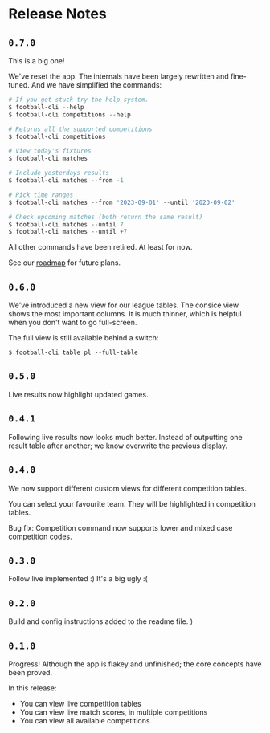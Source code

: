 # Release Notes

## `0.7.0`

This is a big one!

We've reset the app.  The internals have been largely rewritten and fine-tuned.  And we have
simplified the commands:

```powerShell
# If you get stuck try the help system.
$ football-cli --help
$ football-cli competitions --help

# Returns all the supported competitions
$ football-cli competitions

# View today's fixtures
$ football-cli matches

# Include yesterdays results
$ football-cli matches --from -1

# Pick time ranges
$ football-cli matches --from '2023-09-01' --until '2023-09-02'

# Check upcoming matches (both return the same result)
$ football-cli matches --until 7
$ football-cli matches --until +7
```

All other commands have been retired.  At least for now.  

See our [roadmap](./road-map.md) for future plans.

## `0.6.0`

We've introduced a new view for our league tables.  The consice view shows the most important columns.
It is much thinner, which is helpful when you don't want to go full-screen.

The full view is still available behind a switch:

```
$ football-cli table pl --full-table
```

## `0.5.0`

Live results now highlight updated games.

## `0.4.1`

Following live results now looks much better.  Instead of outputting one result table after another;
we know overwrite the previous display.

## `0.4.0`

We now support different custom views for different competition tables.

You can select your favourite team.  They will be highlighted in competition tables.

Bug fix: Competition command now supports lower and mixed case competition codes.

## `0.3.0`

Follow live implemented :)
It's a big ugly :(

## `0.2.0`

Build and config instructions added to the readme file.
)
## `0.1.0`

Progress!  Although the app is flakey and unfinished; the core concepts have been proved.

In this release:

- You can view live competition tables
- You can view live match scores, in multiple competitions
- You can view all available competitions
